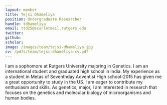 ```yaml
---
layout: member
title: Tejsi Dhameliya
position: Undergraduate Researcher
handle: tdhameliya
email: ttd25@scarletmail.rutgers.edu
twitter: 
github: 
scholar: 
image: /images/team/tejsi-dhameliya.jpg
cv: /pdfs/team/tejsi-dhameliya-cv.pdf
---
```


I am a sophomore at Rutgers University majoring in Genetics. I am an international student and graduated high school in India. My experience as a student in Metas of Seventhday Adventist High school-2015 has given me a great opportunity to study in the US. I am eager to contribute my enthusiasm and skills. As genetics, major, I am interested in research that focuses on the genetics and molecular biology of microorganisms and human bodies. 

